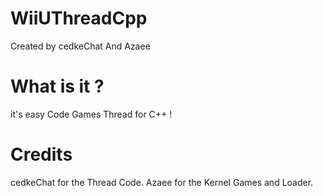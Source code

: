 # WiiUThreadCpp
Created by cedkeChat And Azaee

# What is it ?
it's easy Code Games Thread for C++ !

# Credits
cedkeChat for the Thread Code.
Azaee for the Kernel Games and Loader.
